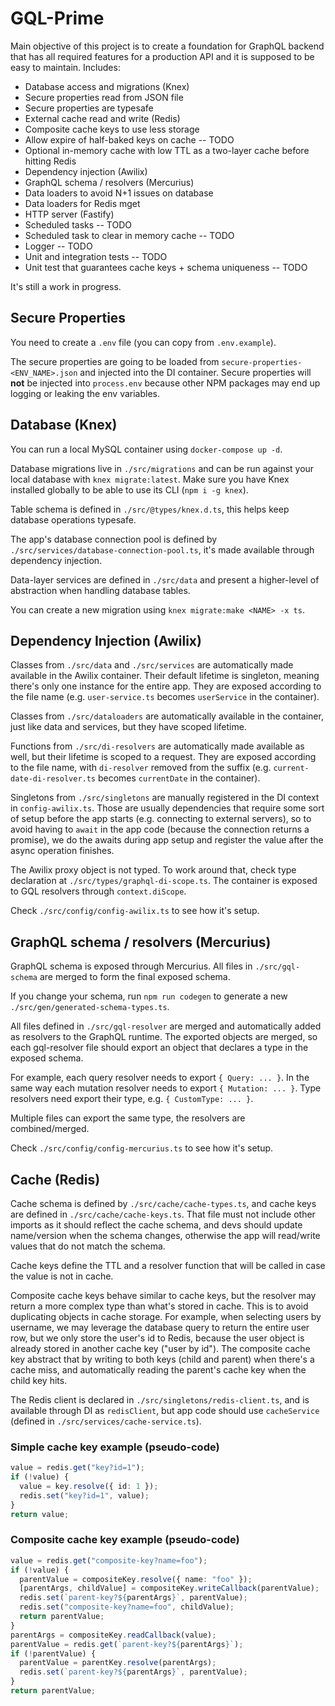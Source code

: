 # GQL-Prime

Main objective of this project is to create a foundation for GraphQL backend that has all required features for a production API and it is supposed to be
easy to maintain. Includes:

- Database access and migrations (Knex)
- Secure properties read from JSON file
- Secure properties are typesafe
- External cache read and write (Redis)
- Composite cache keys to use less storage
- Allow expire of half-baked keys on cache -- TODO
- Optional in-memory cache with low TTL as a two-layer cache before hitting Redis
- Dependency injection (Awilix)
- GraphQL schema / resolvers (Mercurius)
- Data loaders to avoid N+1 issues on database
- Data loaders for Redis mget
- HTTP server (Fastify)
- Scheduled tasks -- TODO
- Scheduled task to clear in memory cache -- TODO
- Logger -- TODO
- Unit and integration tests -- TODO
- Unit test that guarantees cache keys + schema uniqueness -- TODO

It's still a work in progress.

## Secure Properties

You need to create a `.env` file (you can copy from `.env.example`).

The secure properties are going to be loaded from `secure-properties-<ENV_NAME>.json` and injected into the DI container.
Secure properties will **not** be injected into `process.env` because other NPM packages may end up logging or leaking
the env variables.

## Database (Knex)

You can run a local MySQL container using `docker-compose up -d`.

Database migrations live in `./src/migrations` and can be run against your local database with `knex migrate:latest`.
Make sure you have Knex installed globally to be able to use its CLI (`npm i -g knex`).

Table schema is defined in `./src/@types/knex.d.ts`, this helps keep database operations typesafe.

The app's database connection pool is defined by `./src/services/database-connection-pool.ts`, it's made available
through dependency injection.

Data-layer services are defined in `./src/data` and present a higher-level of abstraction when handling database
tables.

You can create a new migration using `knex migrate:make <NAME> -x ts`.

## Dependency Injection (Awilix)

Classes from `./src/data` and `./src/services` are automatically made available in the Awilix container.
Their default lifetime is singleton, meaning there's only one instance for the entire app.
They are exposed according to the file name (e.g. `user-service.ts` becomes `userService` in the container).

Classes from `./src/dataloaders` are automatically available in the container, just like data and services,
but they have scoped lifetime.

Functions from `./src/di-resolvers` are automatically made available as well, but their lifetime is scoped to
a request.
They are exposed according to the file name, with `di-resolver` removed from the suffix
(e.g. `current-date-di-resolver.ts` becomes `currentDate` in the container).

Singletons from `./src/singletons` are manually registered in the DI context in `config-awilix.ts`.
Those are usually dependencies that require some sort of setup before the app starts (e.g. connecting to external servers),
so to avoid having to `await` in the app code (because the connection returns a promise), we do the awaits during
app setup and register the value after the async operation finishes.

The Awilix proxy object is not typed. To work around that, check type declaration at `./src/types/graphql-di-scope.ts`.
The container is exposed to GQL resolvers through `context.diScope`.

Check `./src/config/config-awilix.ts` to see how it's setup.

## GraphQL schema / resolvers (Mercurius)

GraphQL schema is exposed through Mercurius. All files in `./src/gql-schema` are merged to form the final exposed schema.

If you change your schema, run `npm run codegen` to generate a new `./src/gen/generated-schema-types.ts`.

All files defined in `./src/gql-resolver` are merged and automatically added as resolvers to the GraphQL runtime.
The exported objects are merged, so each gql-resolver file should export an object that declares a type in the exposed schema.

For example, each query resolver needs to export `{ Query: ... }`. In the same way each mutation resolver needs to export `{ Mutation: ... }`.
Type resolvers need export their type, e.g. `{ CustomType: ... }`.

Multiple files can export the same type, the resolvers are combined/merged.

Check `./src/config/config-mercurius.ts` to see how it's setup.

## Cache (Redis)

Cache schema is defined by `./src/cache/cache-types.ts`, and cache keys are defined in `./src/cache/cache-keys.ts`.
That file must not include other imports as it should reflect the cache schema, and devs should update name/version when the
schema changes, otherwise the app will read/write values that do not match the schema.

Cache keys define the TTL and a resolver function that will be called in case the value is not in cache.

Composite cache keys behave similar to cache keys, but the resolver may return a more complex type than what's stored in cache.
This is to avoid duplicating objects in cache storage.
For example, when selecting users by username, we may leverage the database query to return the entire user row, but we
only store the user's id to Redis, because the user object is already stored in another cache key ("user by id").
The composite cache key abstract that by writing to both keys (child and parent) when there's a cache miss, and automatically
reading the parent's cache key when the child key hits.

The Redis client is declared in `./src/singletons/redis-client.ts`, and is available through DI as `redisClient`, but
app code should use `cacheService` (defined in `./src/services/cache-service.ts`).

### Simple cache key example (pseudo-code)

```typescript
value = redis.get("key?id=1");
if (!value) {
  value = key.resolve({ id: 1 });
  redis.set("key?id=1", value);
}
return value;
```

### Composite cache key example (pseudo-code)

```typescript
value = redis.get("composite-key?name=foo");
if (!value) {
  parentValue = compositeKey.resolve({ name: "foo" });
  [parentArgs, childValue] = compositeKey.writeCallback(parentValue);
  redis.set(`parent-key?${parentArgs}`, parentValue);
  redis.set("composite-key?name=foo", childValue);
  return parentValue;
}
parentArgs = compositeKey.readCallback(value);
parentValue = redis.get(`parent-key?${parentArgs}`);
if (!parentValue) {
  parentValue = parentKey.resolve(parentArgs);
  redis.set(`parent-key?${parentArgs}`, parentValue);
}
return parentValue;
```
